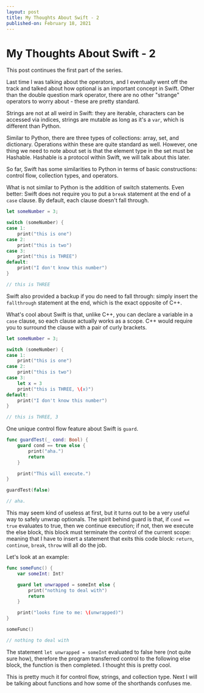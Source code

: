 ```yaml
---
layout: post
title: My Thoughts About Swift - 2
published-on: February 18, 2021
---
```


# My Thoughts About Swift - 2

This post continues the first part of the series. 

Last time I was talking about the operators, and I eventually went off the track and talked about how optional is an important concept in Swift. Other than the double question mark operator, there are no other "strange" operators to worry about - these are pretty standard.

Strings are not at all weird in Swift: they are iterable, characters can be accessed via indices, strings are mutable as long as it's a `var`, which is different than Python. 

Similar to Python, there are three types of collections: array, set, and dictionary. Operations within these are quite standard as well. However, one thing we need to note about set is that the element type in the set must be Hashable. Hashable is a protocol within Swift, we will talk about this later. 

So far, Swift has some similarities to Python in terms of basic constructions: control flow, collection types, and operators. 

What is not similar to Python is the addition of switch statements. Even better: Swift does not require you to put a `break` statement at the end of a `case` clause. By default, each clause doesn't fall through.

```swift
let someNumber = 3;

switch (someNumber) {
case 1:
    print("this is one")
case 2:
    print("this is two")
case 3:
    print("this is THREE")
default:
    print("I don't know this number")
}

// this is THREE
```

Swift also provided a backup if you do need to fall through: simply insert the `fallthrough` statement at the end, which is the exact opposite of C++. 

What's cool about Swift is that, unlike C++, you can declare a variable in a `case` clause, so each clause actually works as a scope. C++ would require you to surround the clause with a pair of curly brackets. 

```swift
let someNumber = 3;

switch (someNumber) {
case 1:
    print("this is one")
case 2:
    print("this is two")
case 3:
    let x = 3
    print("this is THREE, \(x)")
default:
    print("I don't know this number")
}

// this is THREE, 3
```

One unique control flow feature about Swift is `guard`. 

```swift
func guardTest(_ cond: Bool) {
    guard cond == true else {
        print("aha.")
        return 
    }

    print("This will execute.")
}

guardTest(false)

// aha.
```

This may seem kind of useless at first, but it turns out to be a very useful way to safely unwrap optionals. The spirit behind guard is that, if `cond == true` evaluates to true, then we continue execution; if not, then we execute the else block, this block must terminate the control of the current scope: meaning that I have to insert a statement that exits this code block: `return`, `continue`, `break`, `throw` will all do the job. 

Let's look at an example:

```swift
func someFunc() {
    var someInt: Int?

    guard let unwrapped = someInt else {
        print("nothing to deal with")
        return
    }

    print("looks fine to me: \(unwrapped)")
}

someFunc()

// nothing to deal with
```

The statement `let unwrapped = someInt` evaluated to false here (not quite sure how), therefore the program transferred control to the following else block, the function is then completed. I thought this is pretty cool. 

This is pretty much it for control flow, strings, and collection type. Next I will be talking about functions and how some of the shorthands confuses me. 
